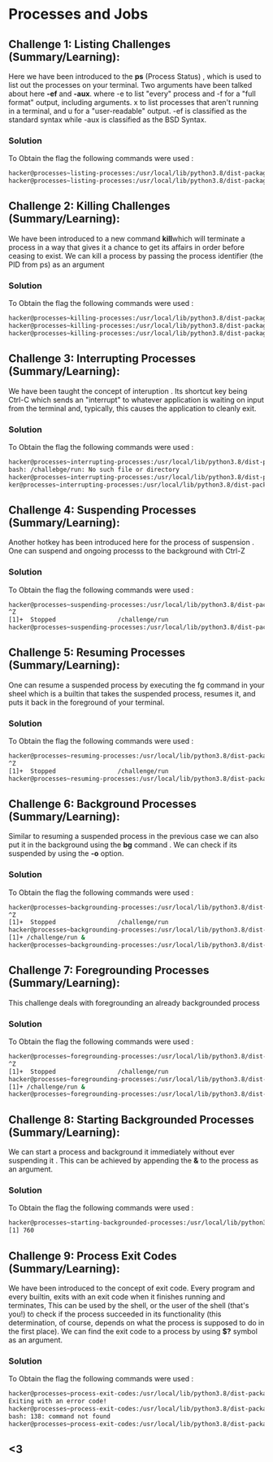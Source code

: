 # Processes and Jobs 
## Challenge 1: Listing Challenges (Summary/Learning):
Here we have been introduced to the **ps** (Process Status) , which is used to list out the processes on your terminal. Two arguments have been talked about here **-ef** and **-aux**. where -e to list "every" process and -f for a "full format" output, including arguments. x to list processes that aren't running in a terminal, and u for a "user-readable" output. -ef is classified as the standard syntax while -aux is classified as the BSD Syntax.
### Solution
To Obtain the flag the following commands were used :
```bash
hacker@processes~listing-processes:/usr/local/lib/python3.8/dist-packages/pwnlib/flag$ ps -ef
hacker@processes~listing-processes:/usr/local/lib/python3.8/dist-packages/pwnlib/flag$ /challenge/14390-run-3558
```

## Challenge 2: Killing Challenges (Summary/Learning):
We have been introduced to a new command **kill**which  will terminate a process in a way that gives it a chance to get its affairs in order before ceasing to exist. We can kill a process by passing the process identifier (the PID from ps) as an argument
### Solution
To Obtain the flag the following commands were used :
```bash
hacker@processes~killing-processes:/usr/local/lib/python3.8/dist-packages/pwnlib/flag$ ps -ef | grep dont_run
hacker@processes~killing-processes:/usr/local/lib/python3.8/dist-packages/pwnlib/flag$ kill 203
hacker@processes~killing-processes:/usr/local/lib/python3.8/dist-packages/pwnlib/flag$ /challenge/run
```

## Challenge 3: Interrupting Processes (Summary/Learning):
We have been taught the concept of interuption . Its shortcut key being  Ctrl-C which sends an "interrupt" to whatever application is waiting on input from the terminal and, typically, this causes the application to cleanly exit.
### Solution
To Obtain the flag the following commands were used :
```bash
hacker@processes~interrupting-processes:/usr/local/lib/python3.8/dist-packages/pwnlib/flag$ /challebge/run
bash: /challebge/run: No such file or directory
hacker@processes~interrupting-processes:/usr/local/lib/python3.8/dist-packages/pwnlib/flag$ /challenge/run
ker@processes~interrupting-processes:/usr/local/lib/python3.8/dist-packages/pwnlib/flag$ 

```

## Challenge 4: Suspending Processes (Summary/Learning):
Another hotkey has been introduced here for the process of suspension .
One can suspend and ongoing processs to the background with Ctrl-Z
### Solution
To Obtain the flag the following commands were used :
```bash
hacker@processes~suspending-processes:/usr/local/lib/python3.8/dist-packages/pwnlib/flag$ /challenge/run
^Z
[1]+  Stopped                 /challenge/run
hacker@processes~suspending-processes:/usr/local/lib/python3.8/dist-packages/pwnlib/flag$ /challenge/run
```

## Challenge 5: Resuming Processes (Summary/Learning):
One can resume a suspended process by executing the  fg command in your sheel which is a builtin that takes the suspended process, resumes it, and puts it back in the foreground of your terminal.
### Solution
To Obtain the flag the following commands were used :
```bash
hacker@processes~resuming-processes:/usr/local/lib/python3.8/dist-packages/pwnlib/flag$ /challenge/run
^Z
[1]+  Stopped                 /challenge/run
hacker@processes~resuming-processes:/usr/local/lib/python3.8/dist-packages/pwnlib/flag$ fg /challenge/run

```

## Challenge 6: Background Processes (Summary/Learning):
Similar to resuming a suspended process in the previous case we can also put it in the background using the **bg** command . We can check if its suspended by using the **-o** option.
### Solution
To Obtain the flag the following commands were used :
```bash
hacker@processes~backgrounding-processes:/usr/local/lib/python3.8/dist-packages/pwnlib/flag$ /challenge/run
^Z
[1]+  Stopped                 /challenge/run
hacker@processes~backgrounding-processes:/usr/local/lib/python3.8/dist-packages/pwnlib/flag$ bg /challenge/run
[1]+ /challenge/run &
hacker@processes~backgrounding-processes:/usr/local/lib/python3.8/dist-packages/pwnlib/flag$ /challenge/run
```

## Challenge 7: Foregrounding Processes (Summary/Learning):
This challenge deals with foregrounding an already backgrounded process 
### Solution
To Obtain the flag the following commands were used :
```bash
hacker@processes~foregrounding-processes:/usr/local/lib/python3.8/dist-packages/pwnlib/flag$ /challenge/run
^Z
[1]+  Stopped                 /challenge/run
hacker@processes~foregrounding-processes:/usr/local/lib/python3.8/dist-packages/pwnlib/flag$ bg /challenge/run
[1]+ /challenge/run &
hacker@processes~foregrounding-processes:/usr/local/lib/python3.8/dist-packages/pwnlib/flag$ fg /challenge/run

```
## Challenge 8: Starting Backgrounded Processes (Summary/Learning):
We can start a process and background it immediately without ever suspending it . This can be achieved by appending the **&** to the process as an argument.
### Solution
To Obtain the flag the following commands were used :
```bash
hacker@processes~starting-backgrounded-processes:/usr/local/lib/python3.8/dist-packages/pwnlib/flag$ /challenge/run &
[1] 760

```
## Challenge 9: Process Exit Codes (Summary/Learning):
We have been introduced to the concept of exit code. Every program and every builtin, exits with an exit code when it finishes running and terminates, This can be used by the shell, or the user of the shell (that's you!) to check if the process succeeded in its functionality (this determination, of course, depends on what the process is supposed to do in the first place). We can find the exit code to a process by using **$?** symbol as an argument.
### Solution
To Obtain the flag the following commands were used :
```bash
hacker@processes~process-exit-codes:/usr/local/lib/python3.8/dist-packages/pwnlib/flag$ /challenge/get-code
Exiting with an error code!
hacker@processes~process-exit-codes:/usr/local/lib/python3.8/dist-packages/pwnlib/flag$ $?
bash: 138: command not found
hacker@processes~process-exit-codes:/usr/local/lib/python3.8/dist-packages/pwnlib/flag$ /challenge/submit-code 138
```
## <3
